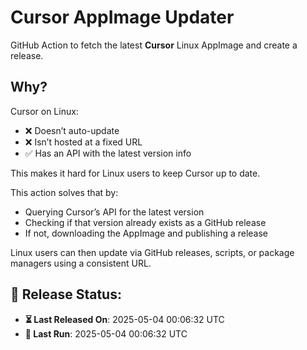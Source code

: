 # Cursor AppImage Updater

GitHub Action to fetch the latest **Cursor** Linux AppImage and create a release.

## Why?

Cursor on Linux:
- ❌ Doesn’t auto-update  
- ❌ Isn’t hosted at a fixed URL  
- ✅ Has an API with the latest version info

This makes it hard for Linux users to keep Cursor up to date.

This action solves that by:

- Querying Cursor’s API for the latest version
- Checking if that version already exists as a GitHub release
- If not, downloading the AppImage and publishing a release

Linux users can then update via GitHub releases, scripts, or package managers using a consistent URL.

## 📅 Release Status:
- **⏳ Last Released On**: 2025-05-04 00:06:32 UTC
- **🔄 Last Run**: 2025-05-04 00:06:32 UTC
